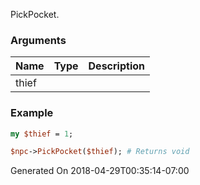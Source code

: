 PickPocket.
### Arguments
**Name**|**Type**|**Description**
:---|:---|:---
thief||

### Example

```perl
my $thief = 1;

$npc->PickPocket($thief); # Returns void
```


Generated On 2018-04-29T00:35:14-07:00